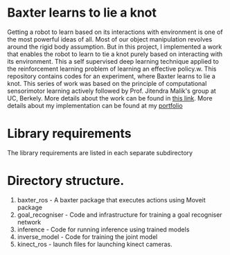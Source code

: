 # Baxter learns to lie a knot
Getting a robot to learn based on its interactions with environment is one of the most powerful ideas of all. 
Most of our object manipulation revolves around the rigid body assumption. But in this project, I implemented a work that enables 
the robot to learn to tie a knot purely based on interacting with its environment. This a self supervised deep learning technique 
applied to the reinforcement learning problem of learning an effective policy.w. This 
repository contains codes for an experiment, where Baxter learns to lie a knot. This
series of work was based on the principle of computational sensorimotor learning actively
followed by Prof. Jitendra Malik's group at UC, Berkely. More details about the work can be found in 
[this link](https://pathak22.github.io/zeroshot-imitation/). More details about my implementation
can be found at my [portfolio](https://senthilpalanisamy.github.io./)

# Library requirements
The library requirements are listed in each separate subdirectory

# Directory structure.
1. baxter_ros - A baxter package that executes actions using Moveit package
2. goal_recogniser - Code and infrastructure for training a goal recogniser network
3. inference - Code for running inference using trained models
4. inverse_model - Code for training the joint model 
5. kinect_ros - launch files for launching kinect cameras.
